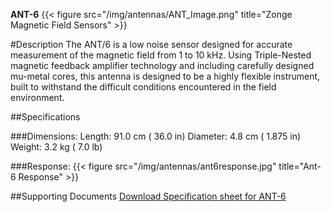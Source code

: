 **ANT-6**
{{< figure src="/img/antennas/ANT_Image.png" title="Zonge Magnetic Field Sensors" >}}

#Description
The ANT/6 is a low noise sensor designed for accurate measurement of the magnetic field from 1 to 10 kHz. Using Triple-Nested magnetic feedback amplifier technology and including carefully designed mu-metal cores, this antenna is designed to be a highly flexible instrument, built to withstand the difficult conditions encountered in the field environment.

##Specifications

###Dimensions:
Length: 91.0 cm ( 36.0 in)
Diameter: 4.8 cm ( 1.875 in)
Weight: 3.2 kg ( 7.0 lb)

###Response:
{{< figure src="/img/antennas/ant6response.jpg" title="Ant-6 Response" >}}

##Supporting Documents
[Download Specification sheet for ANT-6](/documents/ant6.pdf)